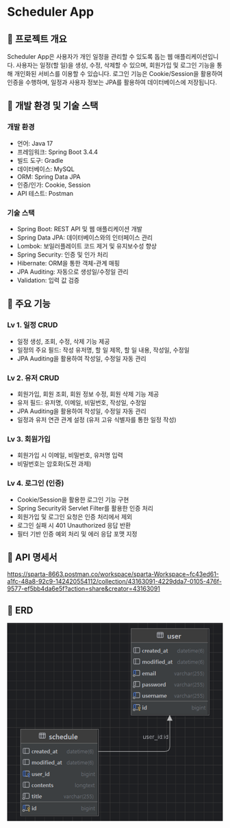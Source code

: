 # Scheduler App

## 📌 프로젝트 개요

Scheduler App은 사용자가 개인 일정을 관리할 수 있도록 돕는 웹 애플리케이션입니다.
사용자는 일정(할 일)을 생성, 수정, 삭제할 수 있으며, 회원가입 및 로그인 기능을 통해 개인화된 서비스를 이용할 수 있습니다.
로그인 기능은 Cookie/Session을 활용하여 인증을 수행하며, 일정과 사용자 정보는 JPA를 활용하여 데이터베이스에 저장됩니다.


## 📌 개발 환경 및 기술 스택

### 개발 환경
* 언어: Java 17
* 프레임워크: Spring Boot 3.4.4
* 빌드 도구: Gradle
* 데이터베이스: MySQL
* ORM: Spring Data JPA
* 인증/인가: Cookie, Session
* API 테스트: Postman

### 기술 스택
* Spring Boot: REST API 및 웹 애플리케이션 개발
* Spring Data JPA: 데이터베이스와의 인터페이스 관리
* Lombok: 보일러플레이트 코드 제거 및 유지보수성 향상
* Spring Security: 인증 및 인가 처리
* Hibernate: ORM을 통한 객체-관계 매핑
* JPA Auditing: 자동으로 생성일/수정일 관리
* Validation: 입력 값 검증


## 📌 주요 기능 

### Lv 1. 일정 CRUD
* 일정 생성, 조회, 수정, 삭제 기능 제공
* 일정의 주요 필드: 작성 유저명, 할 일 제목, 할 일 내용, 작성일, 수정일
* JPA Auditing을 활용하여 작성일, 수정일 자동 관리

### Lv 2. 유저 CRUD
* 회원가입, 회원 조회, 회원 정보 수정, 회원 삭제 기능 제공
* 유저 필드: 유저명, 이메일, 비밀번호, 작성일, 수정일
* JPA Auditing을 활용하여 작성일, 수정일 자동 관리
* 일정과 유저 연관 관계 설정 (유저 고유 식별자를 통한 일정 작성)

### Lv 3. 회원가입
* 회원가입 시 이메일, 비밀번호, 유저명 입력
* 비밀번호는 암호화(도전 과제)

### Lv 4. 로그인 (인증)
* Cookie/Session을 활용한 로그인 기능 구현
* Spring Security와 Servlet Filter를 활용한 인증 처리
* 회원가입 및 로그인 요청은 인증 처리에서 제외
* 로그인 실패 시 401 Unauthorized 응답 반환
* 필터 기반 인증 예외 처리 및 에러 응답 포맷 지정

## 📌 API 명세서

https://sparta-8663.postman.co/workspace/sparta-Workspace~fc43ed61-a1fc-48a8-92c9-142420554112/collection/43163091-4229dda7-0105-476f-9577-ef5bb4da6e5f?action=share&creator=43163091


## 📌 ERD

<img src="https://github.com/classseoha/schedulerApp/blob/main/ERD.png?raw=true">

